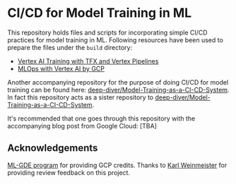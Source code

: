 # CI/CD for Model Training in ML

This repository holds files and scripts for incorporating simple CI/CD practices for model training in ML. Following
resources have been used to prepare the files under the `build` directory:

* [Vertex AI Training with TFX and Vertex Pipelines](https://www.tensorflow.org/tfx/tutorials/tfx/gcp/vertex_pipelines_vertex_training)
* [MLOps with Vertex AI by GCP](https://github.com/GoogleCloudPlatform/mlops-with-vertex-ai)

Another accompanying repository for the purpose of doing CI/CD for model training can be found here: [deep-diver/Model-Training-as-a-CI-CD-System](https://github.com/deep-diver/Model-Training-as-a-CI-CD-System). In fact this repository acts as a sister repository to [deep-diver/Model-Training-as-a-CI-CD-System](https://github.com/deep-diver/Model-Training-as-a-CI-CD-System).

It's recommended that one goes through this repository with the accompanying blog post from Google Cloud: [TBA]

## Acknowledgements

[ML-GDE program](https://developers.google.com/programs/experts/) for providing GCP credits. Thanks to [Karl Weinmeister](https://twitter.com/kweinmeister?lang=hr) for providing review feedback on this project.
